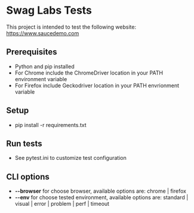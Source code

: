 # Swag Labs Tests
This project is intended to test the following website: https://www.saucedemo.com
## Prerequisites
- Python and pip installed
- For Chrome include the ChromeDriver location in your PATH environment variable
- For Firefox include Geckodriver location in your PATH envrionment variable
## Setup
- pip install -r requirements.txt
## Run tests
- See pytest.ini to customize test configuration
## CLI options
- **--browser** for choose browser, available options are: chrome | firefox
- **--env** for choose tested environment, available options are: standard | visual | error | problem | perf | timeout